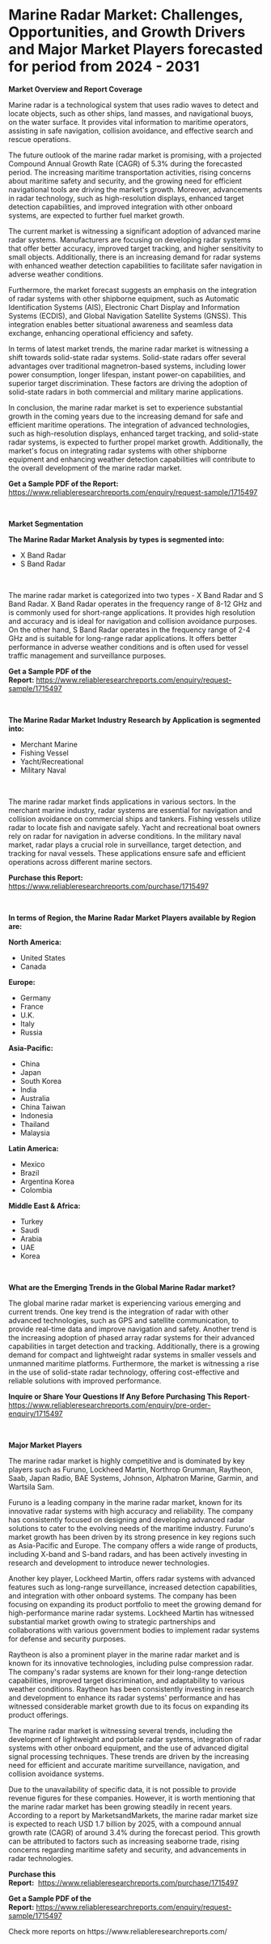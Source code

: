 <p><h1>Marine Radar Market: Challenges, Opportunities, and Growth Drivers and Major Market Players forecasted for period from 2024 - 2031</h1></p><p><strong>Market Overview and Report Coverage</strong></p>
<p><p>Marine radar is a technological system that uses radio waves to detect and locate objects, such as other ships, land masses, and navigational buoys, on the water surface. It provides vital information to maritime operators, assisting in safe navigation, collision avoidance, and effective search and rescue operations.</p><p>The future outlook of the marine radar market is promising, with a projected Compound Annual Growth Rate (CAGR) of 5.3% during the forecasted period. The increasing maritime transportation activities, rising concerns about maritime safety and security, and the growing need for efficient navigational tools are driving the market's growth. Moreover, advancements in radar technology, such as high-resolution displays, enhanced target detection capabilities, and improved integration with other onboard systems, are expected to further fuel market growth.</p><p>The current market is witnessing a significant adoption of advanced marine radar systems. Manufacturers are focusing on developing radar systems that offer better accuracy, improved target tracking, and higher sensitivity to small objects. Additionally, there is an increasing demand for radar systems with enhanced weather detection capabilities to facilitate safer navigation in adverse weather conditions.</p><p>Furthermore, the market forecast suggests an emphasis on the integration of radar systems with other shipborne equipment, such as Automatic Identification Systems (AIS), Electronic Chart Display and Information Systems (ECDIS), and Global Navigation Satellite Systems (GNSS). This integration enables better situational awareness and seamless data exchange, enhancing operational efficiency and safety.</p><p>In terms of latest market trends, the marine radar market is witnessing a shift towards solid-state radar systems. Solid-state radars offer several advantages over traditional magnetron-based systems, including lower power consumption, longer lifespan, instant power-on capabilities, and superior target discrimination. These factors are driving the adoption of solid-state radars in both commercial and military marine applications.</p><p>In conclusion, the marine radar market is set to experience substantial growth in the coming years due to the increasing demand for safe and efficient maritime operations. The integration of advanced technologies, such as high-resolution displays, enhanced target tracking, and solid-state radar systems, is expected to further propel market growth. Additionally, the market's focus on integrating radar systems with other shipborne equipment and enhancing weather detection capabilities will contribute to the overall development of the marine radar market.</p></p>
<p><strong>Get a Sample PDF of the Report:</strong> <a href="https://www.reliableresearchreports.com/enquiry/request-sample/1715497">https://www.reliableresearchreports.com/enquiry/request-sample/1715497</a></p>
<p>&nbsp;</p>
<p><strong>Market Segmentation</strong></p>
<p><strong>The Marine Radar Market Analysis by types is segmented into:</strong></p>
<p><ul><li>X Band Radar</li><li>S Band Radar</li></ul></p>
<p>&nbsp;</p>
<p><p>The marine radar market is categorized into two types - X Band Radar and S Band Radar. X Band Radar operates in the frequency range of 8-12 GHz and is commonly used for short-range applications. It provides high resolution and accuracy and is ideal for navigation and collision avoidance purposes. On the other hand, S Band Radar operates in the frequency range of 2-4 GHz and is suitable for long-range radar applications. It offers better performance in adverse weather conditions and is often used for vessel traffic management and surveillance purposes.</p></p>
<p><strong>Get a Sample PDF of the Report:</strong>&nbsp;<a href="https://www.reliableresearchreports.com/enquiry/request-sample/1715497">https://www.reliableresearchreports.com/enquiry/request-sample/1715497</a></p>
<p>&nbsp;</p>
<p><strong>The Marine Radar Market Industry Research by Application is segmented into:</strong></p>
<p><ul><li>Merchant Marine</li><li>Fishing Vessel</li><li>Yacht/Recreational</li><li>Military Naval</li></ul></p>
<p>&nbsp;</p>
<p><p>The marine radar market finds applications in various sectors. In the merchant marine industry, radar systems are essential for navigation and collision avoidance on commercial ships and tankers. Fishing vessels utilize radar to locate fish and navigate safely. Yacht and recreational boat owners rely on radar for navigation in adverse conditions. In the military naval market, radar plays a crucial role in surveillance, target detection, and tracking for naval vessels. These applications ensure safe and efficient operations across different marine sectors.</p></p>
<p><strong>Purchase this Report:</strong>&nbsp; <a href="https://www.reliableresearchreports.com/purchase/1715497">https://www.reliableresearchreports.com/purchase/1715497</a></p>
<p>&nbsp;</p>
<p><strong>In terms of Region, the Marine Radar Market Players available by Region are:</strong></p>
<p>
    <p> <strong> North America: </strong>
        <ul>
            <li>United States</li>
            <li>Canada</li>
        </ul>
        </p> 
    <p> <strong> Europe: </strong>
        <ul>
            <li>Germany</li>
            <li>France</li>
            <li>U.K.</li>
            <li>Italy</li>
            <li>Russia</li>
        </ul>
        </p> 
    <p> <strong> Asia-Pacific: </strong>
        <ul>
            <li>China</li>
            <li>Japan</li>
            <li>South Korea</li>
            <li>India</li>
            <li>Australia</li>
            <li>China Taiwan</li>
            <li>Indonesia</li>
            <li>Thailand</li>
            <li>Malaysia</li>
        </ul>
        </p> 
    <p> <strong> Latin America: </strong>
        <ul>
            <li>Mexico</li>
            <li>Brazil</li>
            <li>Argentina Korea</li>
            <li>Colombia</li>
        </ul>
        </p> 
    <p> <strong> Middle East & Africa: </strong>
        <ul>
            <li>Turkey</li>
            <li>Saudi</li>
            <li>Arabia</li>
            <li>UAE</li>
            <li>Korea</li>
        </ul>
    </p>
    </p>
<p>&nbsp;</p>
<p><strong>What are the Emerging Trends in the Global Marine Radar market?</strong></p>
<p><p>The global marine radar market is experiencing various emerging and current trends. One key trend is the integration of radar with other advanced technologies, such as GPS and satellite communication, to provide real-time data and improve navigation and safety. Another trend is the increasing adoption of phased array radar systems for their advanced capabilities in target detection and tracking. Additionally, there is a growing demand for compact and lightweight radar systems in smaller vessels and unmanned maritime platforms. Furthermore, the market is witnessing a rise in the use of solid-state radar technology, offering cost-effective and reliable solutions with improved performance.</p></p>
<p><strong>Inquire or Share Your Questions If Any Before Purchasing This Report</strong>- <a href="https://www.reliableresearchreports.com/enquiry/pre-order-enquiry/1715497">https://www.reliableresearchreports.com/enquiry/pre-order-enquiry/1715497</a></p>
<p>&nbsp;</p>
<p><strong>Major Market Players</strong></p>
<p><p>The marine radar market is highly competitive and is dominated by key players such as Furuno, Lockheed Martin, Northrop Grumman, Raytheon, Saab, Japan Radio, BAE Systems, Johnson, Alphatron Marine, Garmin, and Wartsila Sam. </p><p>Furuno is a leading company in the marine radar market, known for its innovative radar systems with high accuracy and reliability. The company has consistently focused on designing and developing advanced radar solutions to cater to the evolving needs of the maritime industry. Furuno's market growth has been driven by its strong presence in key regions such as Asia-Pacific and Europe. The company offers a wide range of products, including X-band and S-band radars, and has been actively investing in research and development to introduce newer technologies.</p><p>Another key player, Lockheed Martin, offers radar systems with advanced features such as long-range surveillance, increased detection capabilities, and integration with other onboard systems. The company has been focusing on expanding its product portfolio to meet the growing demand for high-performance marine radar systems. Lockheed Martin has witnessed substantial market growth owing to strategic partnerships and collaborations with various government bodies to implement radar systems for defense and security purposes.</p><p>Raytheon is also a prominent player in the marine radar market and is known for its innovative technologies, including pulse compression radar. The company's radar systems are known for their long-range detection capabilities, improved target discrimination, and adaptability to various weather conditions. Raytheon has been consistently investing in research and development to enhance its radar systems' performance and has witnessed considerable market growth due to its focus on expanding its product offerings.</p><p>The marine radar market is witnessing several trends, including the development of lightweight and portable radar systems, integration of radar systems with other onboard equipment, and the use of advanced digital signal processing techniques. These trends are driven by the increasing need for efficient and accurate maritime surveillance, navigation, and collision avoidance systems.</p><p>Due to the unavailability of specific data, it is not possible to provide revenue figures for these companies. However, it is worth mentioning that the marine radar market has been growing steadily in recent years. According to a report by MarketsandMarkets, the marine radar market size is expected to reach USD 1.7 billion by 2025, with a compound annual growth rate (CAGR) of around 3.4% during the forecast period. This growth can be attributed to factors such as increasing seaborne trade, rising concerns regarding maritime safety and security, and advancements in radar technologies.</p></p>
<p><strong>Purchase this Report:</strong>&nbsp;&nbsp;<a href="https://www.reliableresearchreports.com/purchase/1715497">https://www.reliableresearchreports.com/purchase/1715497</a></p>
<p></p>
<p><strong>Get a Sample PDF of the Report:</strong>&nbsp;<a href="https://www.reliableresearchreports.com/enquiry/request-sample/1715497">https://www.reliableresearchreports.com/enquiry/request-sample/1715497</a></p>
<p>Check more reports on https://www.reliableresearchreports.com/</p>